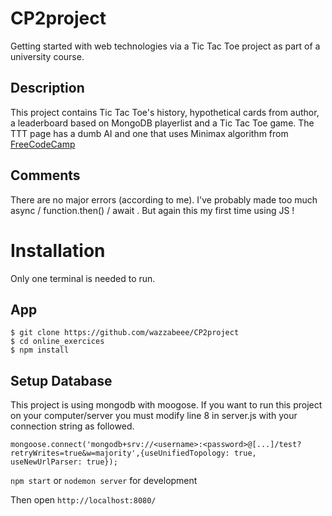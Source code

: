 # CP2project

Getting started with web technologies via a Tic Tac Toe project as part of a university course.

## Description

This project contains Tic Tac Toe's history, hypothetical cards from author, a leaderboard based on MongoDB playerlist and a Tic Tac Toe game.
The TTT page has a dumb AI and one that uses Minimax algorithm from 
[FreeCodeCamp](https://www.freecodecamp.org/news/how-to-make-your-tic-tac-toe-game-unbeatable-by-using-the-minimax-algorithm-9d690bad4b37/)

## Comments

There are no major errors (according to me). I've probably made too much async / function.then() / await . But again this my first time using JS !

# Installation

Only one terminal is needed to run.

## App

```
$ git clone https://github.com/wazzabeee/CP2project
$ cd online_exercices
$ npm install
```
## Setup Database

This project is using mongodb with moogose. If you want to run this project on your computer/server you must modify line 8 in server.js with your connection string as followed.

```
mongoose.connect('mongodb+srv://<username>:<password>@[...]/test?retryWrites=true&w=majority',{useUnifiedTopology: true, useNewUrlParser: true});
```

`npm start` or `nodemon server` for development

Then open `http://localhost:8080/`
